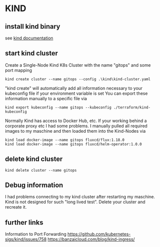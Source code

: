 # KIND

## install kind binary

see [kind documentation](https://kind.sigs.k8s.io/docs/user/quick-start/)

## start kind cluster

Create a Single-Node Kind K8s Cluster with the name "gitops" and some port mapping

    kind create cluster --name gitops --config .\kind\kind-cluster.yaml

"kind create" will automatically add all information necessary to your kubeconfig file if your environment variable is set
You can export these information manually to a specific file via 

    kind export kubeconfig --name gitops --kubeconfig ./terraform/kind-kubeconfig

Normally Kind has access to Docker Hub, etc. If your working behind a corporate proxy etc I had some problems.
I manually pulled all required images to my maschine and then loaded them into the Kind-Nodes via

    kind load docker-image --name gitops fluxcd/flux:1.18.0
    kind load docker-image --name gitops fluxcd/helm-operator:1.0.0
    

## delete kind cluster

    kind delete cluster --name gitops

## Debug information

I had problems connecting to my kind cluster after restarting my maschine. Kind is not designed for such "long lived test".
Delete your cluster and recreate it.

## further links

Information to Port Forwarding
https://github.com/kubernetes-sigs/kind/issues/758
https://banzaicloud.com/blog/kind-ingress/

